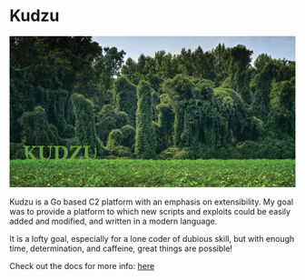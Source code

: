 # Kudzu

![Alt text](tmp/kudzu1.jpg?raw=true "Title")

Kudzu is a Go based C2 platform with an emphasis on extensibility. 
My goal was to provide a platform to which new scripts and exploits could be easily added and modified, and written in a modern language. 

It is a lofty goal, especially for a lone coder of dubious skill, but with enough time, determination, and caffeine, great things are possible!

Check out the docs for more info:
<a href="https://misterbreadcrumbs.gitbook.io/kudzu/">here</a>
